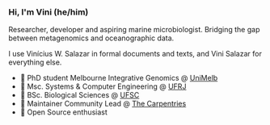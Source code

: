 ### Hi, I'm Vini (he/him)

Researcher, developer and aspiring marine microbiologist. Bridging the gap between metagenomics and oceanographic data.

I use Vinícius W. Salazar in formal documents and texts, and Vini Salazar for everything else.

- 🦘  PhD student Melbourne Integrative Genomics @ [UniMelb](https://www.unimelb.edu.au/)
- 💾  Msc. Systems & Computer Engineering @ [UFRJ](https://ufrj.br/)
- 🌱  BSc. Biological Sciences @ [UFSC](http://ufsc.br/)
- 🔨  Maintainer Community Lead @ [The Carpentries](https://carpentries.org/)
- 🐧  Open Source enthusiast
